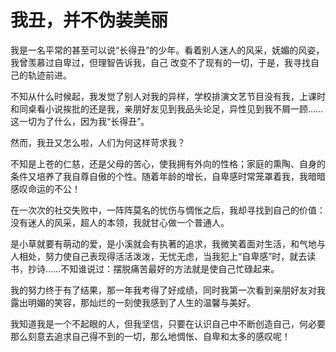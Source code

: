 # 我丑，并不伪装美丽

我是一名平常的甚至可以说“长得丑”的少年。看着别人迷人的风采，妩媚的风姿，我曾羡慕过自卑过，但理智告诉我，自己 改变不了现有的一切，于是，我寻找自己的轨迹前进。 

不知从什么时候起，我发觉了别人对我的异样，学校排演文艺节目没有我，上课时和同桌看小说挨批的还是我，亲朋好友见到我品头论足，异性见到我不屑一顾……这一切为了什么，因为我“长得丑”。 

然而，我丑又怎么啦，人们为何这样苛求我？ 

不知是上苍的仁慈，还是父母的苦心，使我拥有外向的性格；家庭的熏陶、自身的条件又培养了我自尊自傲的个性。随着年龄的增长，自卑感时常笼罩着我，我暗暗感叹命运的不公！ 

在一次次的社交失败中，一阵阵莫名的忧伤与惆怅之后，我却寻找到自己的价值：没有迷人的风采，超人的本领，我就甘心做一个普通人。 

是小草就要有萌动的爱，是小溪就会有执著的追求，我微笑着面对生活，和气地与人相处，努力使自己表现得活活泼泼，无忧无虑，当我犯上“自卑感”时，就去读书，抄诗……不知谁说过：摆脱痛苦最好的方法就是使自己忙碌起来。 

我的努力终于有了结果，那一年我考得了好成绩，同时我第一次看到亲朋好友对我露出明媚的笑容，那灿烂的一刻使我感到了人生的温馨与美好。 

我知道我是一个不起眼的人，但我坚信，只要在认识自己中不断创造自己，何必要那么刻意去追求自己得不到的一切，那么地惆怅、自卑和太多的感叹呢！
 